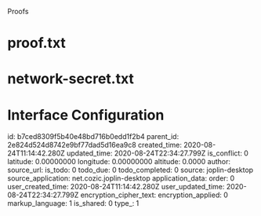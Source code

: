 Proofs

# proof.txt


# network-secret.txt


# Interface Configuration


id: b7ced8309f5b40e48bd716b0edd1f2b4
parent_id: 2e824d524d8742e9bf77dad5d16ea9c8
created_time: 2020-08-24T11:14:42.280Z
updated_time: 2020-08-24T22:34:27.799Z
is_conflict: 0
latitude: 0.00000000
longitude: 0.00000000
altitude: 0.0000
author: 
source_url: 
is_todo: 0
todo_due: 0
todo_completed: 0
source: joplin-desktop
source_application: net.cozic.joplin-desktop
application_data: 
order: 0
user_created_time: 2020-08-24T11:14:42.280Z
user_updated_time: 2020-08-24T22:34:27.799Z
encryption_cipher_text: 
encryption_applied: 0
markup_language: 1
is_shared: 0
type_: 1